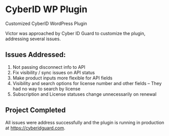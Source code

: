 # CyberID WP Plugin
Customized CyberID WordPress Plugin

Victor was approached by Cyber ID Guard to customize the plugin, addressing several issues.

## Issues Addressed:
1. Not passing disconnect info to API
2. Fix visibility / sync issues on API status
3. Make product inputs more flexible for API fields
4. Visibility and search options for license number and other fields – They had no way to search by license
5. Subscription and License statuses change unnecessarily on renewal

## Project Completed
All issues were address successfully and the plugin is running in production at https://cyberidguard.com.
